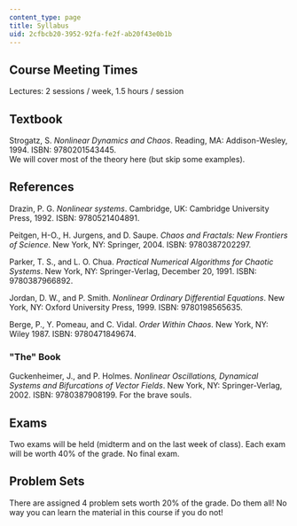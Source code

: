```yaml
---
content_type: page
title: Syllabus
uid: 2cfbcb20-3952-92fa-fe2f-ab20f43e0b1b
---
```


Course Meeting Times
--------------------

Lectures: 2 sessions / week, 1.5 hours / session

Textbook
--------

Strogatz, S. _Nonlinear Dynamics and Chaos_. Reading, MA: Addison-Wesley, 1994. ISBN: 9780201543445.  
We will cover most of the theory here (but skip some examples).

References
----------

Drazin, P. G. _Nonlinear systems_. Cambridge, UK: Cambridge University Press, 1992. ISBN: 9780521404891.

Peitgen, H-O., H. Jurgens, and D. Saupe. _Chaos and Fractals: New Frontiers of Science_. New York, NY: Springer, 2004. ISBN: 9780387202297.

Parker, T. S., and L. O. Chua. _Practical Numerical Algorithms for Chaotic Systems_. New York, NY: Springer-Verlag, December 20, 1991. ISBN: 9780387966892.

Jordan, D. W., and P. Smith. _Nonlinear Ordinary Differential Equations_. New York, NY: Oxford University Press, 1999. ISBN: 9780198565635.

Berge, P., Y. Pomeau, and C. Vidal. _Order Within Chaos_. New York, NY: Wiley 1987. ISBN: 9780471849674.

### "The" Book

Guckenheimer, J., and P. Holmes. _Nonlinear Oscillations, Dynamical Systems and Bifurcations of Vector Fields_. New York, NY: Springer-Verlag, 2002. ISBN: 9780387908199. For the brave souls.

Exams
-----

Two exams will be held (midterm and on the last week of class). Each exam will be worth 40% of the grade. No final exam.

Problem Sets
------------

There are assigned 4 problem sets worth 20% of the grade. Do them all! No way you can learn the material in this course if you do not!